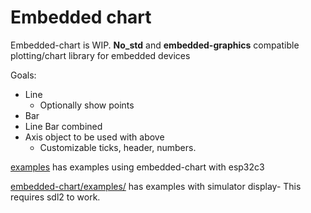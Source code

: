 # Embedded chart

Embedded-chart is WIP. 
**No_std** and **embedded-graphics** compatible plotting/chart library for embedded devices

Goals:
- Line
  - Optionally show points
- Bar
- Line Bar combined
- Axis object to be used with above
  - Customizable ticks, header, numbers.






[examples](./examples/) has examples using embedded-chart with esp32c3

[embedded-chart/examples/](embedded-chart/examples/) has examples with simulator display-
This requires sdl2 to work.

